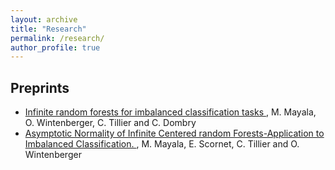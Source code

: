```yaml
---
layout: archive
title: "Research"
permalink: /research/
author_profile: true
---
```


## Preprints
- [Infinite  random forests for imbalanced classification tasks ](https://arxiv.org/abs/2408.01777),
  M. Mayala, O. Wintenberger, C. Tillier and C. Dombry
- [Asymptotic Normality of Infinite Centered random Forests-Application to Imbalanced Classification. ](https://hal.science/hal-05090088),
  M. Mayala, E. Scornet, C. Tillier and O. Wintenberger
